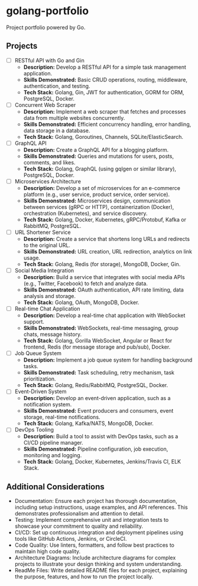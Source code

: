 # golang-portfolio

Project portfolio powered by Go.

## Projects

- [ ] RESTful API with Go and Gin
  - **Description:** Develop a RESTful API for a simple task management application.
  - **Skills Demonstrated:** Basic CRUD operations, routing, middleware, authentication, and testing.
  - **Tech Stack:** Golang, Gin, JWT for authentication, GORM for ORM, PostgreSQL, Docker.
- [ ] Concurrent Web Scraper
  - **Description:** Implement a web scraper that fetches and processes data from multiple websites concurrently.
  - **Skills Demonstrated:** Efficient concurrency handling, error handling, data storage in a database.
  - **Tech Stack:** Golang, Goroutines, Channels, SQLite/ElasticSearch.
- [ ] GraphQL API
  - **Description:** Create a GraphQL API for a blogging platform.
  - **Skills Demonstrated:** Queries and mutations for users, posts, comments, and likes.
  - **Tech Stack:** Golang, GraphQL (using gqlgen or similar library), PostgreSQL, Docker.
- [ ] Microservices Architecture
  - **Description:** Develop a set of microservices for an e-commerce platform (e.g., user service, product service, order service).
  - **Skills Demonstrated:** Microservices design, communication between services (gRPC or HTTP), containerization (Docker), orchestration (Kubernetes), and service discovery.
  - **Tech Stack:** Golang, Docker, Kubernetes, gRPC/Protobuf, Kafka or RabbitMQ, PostgreSQL.
- [ ] URL Shortener Service
  - **Description:** Create a service that shortens long URLs and redirects to the original URL.
  - **Skills Demonstrated:** URL creation, URL redirection, analytics on link usage.
  - **Tech Stack:** Golang, Redis (for storage), MongoDB, Docker, Gin.
- [ ] Social Media Integration
  - **Description:** Build a service that integrates with social media APIs (e.g., Twitter, Facebook) to fetch and analyze data.
  - **Skills Demonstrated:** OAuth authentication, API rate limiting, data analysis and storage.
  - **Tech Stack:** Golang, OAuth, MongoDB, Docker.
- [ ] Real-time Chat Application
  - **Description:** Develop a real-time chat application with WebSocket support.
  - **Skills Demonstrated:** WebSockets, real-time messaging, group chats, message history.
  - **Tech Stack:** Golang, Gorilla WebSocket, Angular or React for frontend, Redis (for message storage and pub/sub), Docker.
- [ ] Job Queue System
  - **Description:** Implement a job queue system for handling background tasks.
  - **Skills Demonstrated:** Task scheduling, retry mechanism, task prioritization.
  - **Tech Stack:** Golang, Redis/RabbitMQ, PostgreSQL, Docker.
- [ ] Event-Driven System
  - **Description:** Develop an event-driven application, such as a notification system.
  - **Skills Demonstrated:** Event producers and consumers, event storage, real-time notifications.
  - **Tech Stack:** Golang, Kafka/NATS, MongoDB, Docker.
- [ ] DevOps Tooling
  - **Description:** Build a tool to assist with DevOps tasks, such as a CI/CD pipeline manager.
  - **Skills Demonstrated:** Pipeline configuration, job execution, monitoring and logging.
  - **Tech Stack:** Golang, Docker, Kubernetes, Jenkins/Travis CI, ELK Stack.

## Additional Considerations

- Documentation: Ensure each project has thorough documentation, including setup instructions, usage examples, and API references. This demonstrates professionalism and attention to detail.
- Testing: Implement comprehensive unit and integration tests to showcase your commitment to quality and reliability.
- CI/CD: Set up continuous integration and deployment pipelines using tools like GitHub Actions, Jenkins, or CircleCI.
- Code Quality: Use linters, formatters, and follow best practices to maintain high code quality.
- Architecture Diagrams: Include architecture diagrams for complex projects to illustrate your design thinking and system understanding.
- ReadMe Files: Write detailed README files for each project, explaining the purpose, features, and how to run the project locally.

